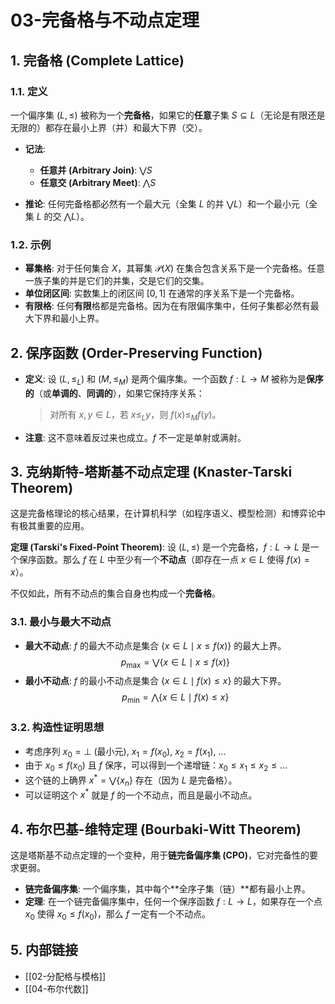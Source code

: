 # 03-完备格与不动点定理

## 1. 完备格 (Complete Lattice)

### 1.1. 定义

一个偏序集 $(L, \le)$ 被称为一个**完备格**，如果它的**任意**子集 $S \subseteq L$（无论是有限还是无限的）都存在最小上界（并）和最大下界（交）。

- **记法**:
  - **任意并 (Arbitrary Join)**: $\bigvee S$
  - **任意交 (Arbitrary Meet)**: $\bigwedge S$

- **推论**: 任何完备格都必然有一个最大元（全集 $L$ 的并 $\bigvee L$）和一个最小元（全集 $L$ 的交 $\bigwedge L$）。

### 1.2. 示例

- **幂集格**: 对于任何集合 $X$，其幂集 $\mathcal{P}(X)$ 在集合包含关系下是一个完备格。任意一族子集的并是它们的并集，交是它们的交集。
- **单位闭区间**: 实数集上的闭区间 $[0, 1]$ 在通常的序关系下是一个完备格。
- **有限格**: 任何**有限**格都是完备格。因为在有限偏序集中，任何子集都必然有最大下界和最小上界。

## 2. 保序函数 (Order-Preserving Function)

- **定义**: 设 $(L, \le_L)$ 和 $(M, \le_M)$ 是两个偏序集。一个函数 $f: L \to M$ 被称为是**保序的**（或**单调的**、**同调的**），如果它保持序关系：
  > 对所有 $x, y \in L$，若 $x \le_L y$，则 $f(x) \le_M f(y)$。

- **注意**: 这不意味着反过来也成立。$f$ 不一定是单射或满射。

## 3. 克纳斯特-塔斯基不动点定理 (Knaster-Tarski Theorem)

这是完备格理论的核心结果，在计算机科学（如程序语义、模型检测）和博弈论中有极其重要的应用。

**定理 (Tarski's Fixed-Point Theorem)**:
设 $(L, \le)$ 是一个完备格，$f: L \to L$ 是一个保序函数。那么 $f$ 在 $L$ 中至少有一个**不动点**（即存在一点 $x \in L$ 使得 $f(x)=x$）。

不仅如此，所有不动点的集合自身也构成一个**完备格**。

### 3.1. 最小与最大不动点

- **最大不动点**: $f$ 的最大不动点是集合 $\{x \in L \mid x \le f(x)\}$ 的最大上界。
  $$ p_{\text{max}} = \bigvee \{x \in L \mid x \le f(x)\} $$
- **最小不动点**: $f$ 的最小不动点是集合 $\{x \in L \mid f(x) \le x\}$ 的最大下界。
  $$ p_{\text{min}} = \bigwedge \{x \in L \mid f(x) \le x\} $$

### 3.2. 构造性证明思想

- 考虑序列 $x_0 = \bot$ (最小元), $x_1 = f(x_0)$, $x_2 = f(x_1)$, ...
- 由于 $x_0 \le f(x_0)$ 且 $f$ 保序，可以得到一个递增链：$x_0 \le x_1 \le x_2 \le \dots$
- 这个链的上确界 $x^* = \bigvee \{x_n\}$ 存在（因为 $L$ 是完备格）。
- 可以证明这个 $x^*$ 就是 $f$ 的一个不动点，而且是最小不动点。

## 4. 布尔巴基-维特定理 (Bourbaki-Witt Theorem)

这是塔斯基不动点定理的一个变种，用于**链完备偏序集 (CPO)**，它对完备性的要求更弱。

- **链完备偏序集**: 一个偏序集，其中每个**全序子集（链）**都有最小上界。
- **定理**: 在一个链完备偏序集中，任何一个保序函数 $f: L \to L$，如果存在一个点 $x_0$ 使得 $x_0 \le f(x_0)$，那么 $f$ 一定有一个不动点。

## 5. 内部链接

- [[02-分配格与模格]]
- [[04-布尔代数]]
